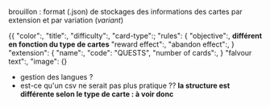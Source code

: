 brouillon : format (.json) de stockages des informations des cartes par extension et par variation (*variant*)

{{
	"color":,
	"title":,
	"difficulty":,
	"card-type":;
	"rules": {
			"objective":,  **différent en fonction du type de cartes**
			"reward effect":,
			"abandon effect":,
		}
	"extension": {
			"name":,
			"code": "QUESTS", 
			"number of cards":,
			}
	"falvour text":,
	"image": {}


	

- gestion des langues ? 
- est-ce qu'un csv ne serait pas plus pratique ??  **la structure est différente selon le type de carte : à voir donc**
	